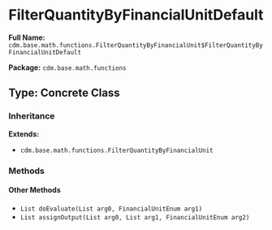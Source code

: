 # FilterQuantityByFinancialUnitDefault

**Full Name:** `cdm.base.math.functions.FilterQuantityByFinancialUnit$FilterQuantityByFinancialUnitDefault`

**Package:** `cdm.base.math.functions`

## Type: Concrete Class

### Inheritance

**Extends:**
- `cdm.base.math.functions.FilterQuantityByFinancialUnit`

### Methods

#### Other Methods

- `List doEvaluate(List arg0, FinancialUnitEnum arg1)`
- `List assignOutput(List arg0, List arg1, FinancialUnitEnum arg2)`

